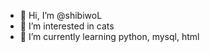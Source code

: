 - 👋 Hi, I’m @shibiwoL
- 👀 I’m interested in cats
- 🌱 I’m currently learning python, mysql, html

<!---
- 💞️ I’m looking to collaborate on ... none at the moment...
- 📫 How to reach me ...
--->
<!---
shibiwoL/shibiwoL is a ✨ special ✨ repository because its `README.md` (this file) appears on your GitHub profile.
You can click the Preview link to take a look at your changes.
--->
